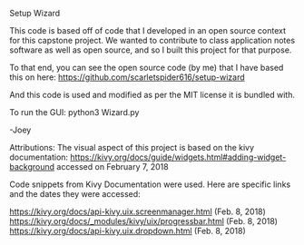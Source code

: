 Setup Wizard


This code is based off of code that I developed in an open source context
for this capstone project. We wanted to contribute to class application notes software
as well as open source, and so I built this project for that purpose.

To that end, you can see the open source code (by me) that I have based this on
here: https://github.com/scarletspider616/setup-wizard

And this code is used and modified as per the MIT license it is bundled with.

To run the GUI: python3 Wizard.py


-Joey 

Attributions: 
The visual aspect of this project is based on the kivy documentation: 
https://kivy.org/docs/guide/widgets.html#adding-widget-background
accessed on February 7, 2018

Code snippets from Kivy Documentation were used. 
Here are specific links and the dates they were accessed: 

https://kivy.org/docs/api-kivy.uix.screenmanager.html (Feb. 8, 2018)
https://kivy.org/docs/_modules/kivy/uix/progressbar.html (Feb. 8, 2018)
https://kivy.org/docs/api-kivy.uix.dropdown.html (Feb. 8, 2018)